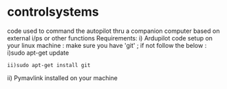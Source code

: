 # controlsystems

code used to command the autopilot thru a companion computer based on external i/ps or other functions
Requirements:
i) Ardupilot code setup on your linux machine :
make sure you have 'git' ; if not follow the below :
    i)sudo apt-get update
    
    
    ii)sudo apt-get install git

ii) Pymavlink installed on your machine

